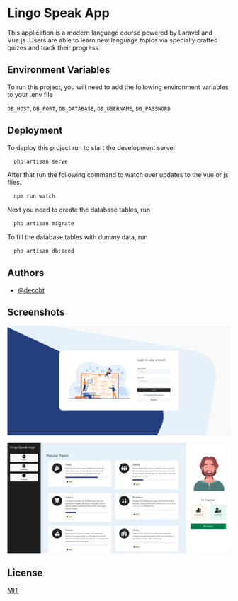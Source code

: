 
# Lingo Speak App

This application is a modern language course powered by Laravel and Vue.js. Users are able to learn new language topics via specially crafted quizes and track their progress.

## Environment Variables

To run this project, you will need to add the following environment variables to your .env file

`DB_HOST`,
`DB_PORT`,
`DB_DATABASE`,
`DB_USERNAME`,
`DB_PASSWORD`

## Deployment

To deploy this project run to start the development server

```bash
  php artisan serve
```

After that  run the following command to watch over updates to the vue or js files.

```bash
  npm run watch
```

Next you need to create the database tables, run

```bash
  php artisan migrate
```

To fill the database tables with dummy data, run 

```bash
  php artisan db:seed
```

## Authors

- [@decobt](https://www.github.com/decobt)
  
## Screenshots

![App Screenshot](https://raw.githubusercontent.com/decobt/LingoSpeak-app/master/screenshots/image1.png)

![App Screenshot](https://raw.githubusercontent.com/decobt/LingoSpeak-app/master/screenshots/image2.png)

## License

[MIT](https://choosealicense.com/licenses/mit/)
